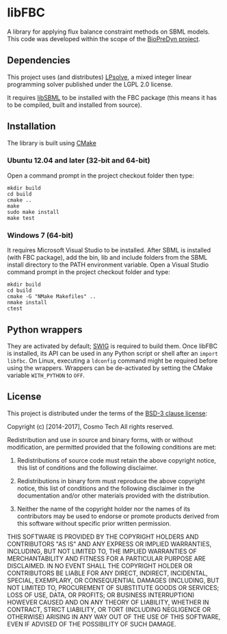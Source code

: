 # libFBC
A library for applying flux balance constraint methods on SBML models. This
code was developed within the scope of the
[BioPreDyn project](http://www.biopredyn.eu/).

## Dependencies
This project uses (and distributes)
[LPsolve](http://sourceforge.net/projects/lpsolve/), a mixed integer linear
programming solver published under the LGPL 2.0 license.

It requires [libSBML](http://sbml.org/Software/libSBML) to be installed with
the FBC package (this means it has to be compiled, built and installed from
source).

## Installation
The library is built using [CMake](http://www.cmake.org/)

### Ubuntu 12.04 and later (32-bit and 64-bit)
Open a command prompt in the project checkout folder then type:
```
mkdir build
cd build
cmake ..
make
sudo make install
make test
```

### Windows 7 (64-bit)
It requires Microsoft Visual Studio to be installed. After SBML is installed
(with FBC package), add the bin, lib and include folders from the SBML install
directory to the PATH environment variable. Open a Visual Studio command prompt
in the project checkout folder and type:
```
mkdir build
cd build
cmake -G "NMake Makefiles" ..
nmake install
ctest
```

## Python wrappers
They are activated by default; [SWIG](http://www.swig.org/) is required to
build them. Once libFBC is installed, its API can be used in any Python script or
shell after an ```import libfbc```. On Linux, executing a ```ldconfig``` command
might be required before using the wrappers.
Wrappers can be de-activated by setting the CMake variable ```WITH_PYTHON```
to ```OFF```.

## License
This project is distributed under the terms of the
[BSD-3 clause license](http://opensource.org/licenses/BSD-3-Clause):

Copyright (c) [2014-2017], Cosmo Tech
All rights reserved.

Redistribution and use in source and binary forms, with or without modification,
are permitted provided that the following conditions are met:

1. Redistributions of source code must retain the above copyright notice, this
list of conditions and the following disclaimer.

2. Redistributions in binary form must reproduce the above copyright notice,
this list of conditions and the following disclaimer in the documentation and/or
other materials provided with the distribution.

3. Neither the name of the copyright holder nor the names of its contributors
may be used to endorse or promote products derived from this software without
specific prior written permission.

THIS SOFTWARE IS PROVIDED BY THE COPYRIGHT HOLDERS AND CONTRIBUTORS "AS IS" AND
ANY EXPRESS OR IMPLIED WARRANTIES, INCLUDING, BUT NOT LIMITED TO, THE IMPLIED
WARRANTIES OF MERCHANTABILITY AND FITNESS FOR A PARTICULAR PURPOSE ARE
DISCLAIMED. IN NO EVENT SHALL THE COPYRIGHT HOLDER OR CONTRIBUTORS BE LIABLE FOR
ANY DIRECT, INDIRECT, INCIDENTAL, SPECIAL, EXEMPLARY, OR CONSEQUENTIAL DAMAGES
(INCLUDING, BUT NOT LIMITED TO, PROCUREMENT OF SUBSTITUTE GOODS OR SERVICES;
LOSS OF USE, DATA, OR PROFITS; OR BUSINESS INTERRUPTION) HOWEVER CAUSED AND ON
ANY THEORY OF LIABILITY, WHETHER IN CONTRACT, STRICT LIABILITY, OR TORT
(INCLUDING NEGLIGENCE OR OTHERWISE) ARISING IN ANY WAY OUT OF THE USE OF THIS
SOFTWARE, EVEN IF ADVISED OF THE POSSIBILITY OF SUCH DAMAGE.
